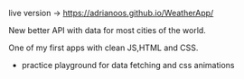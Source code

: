 live version -> https://adrianoos.github.io/WeatherApp/

New better API with data for most cities of the world.

One of my first apps with clean JS,HTML and CSS.
- practice playground for data fetching and css animations



